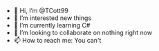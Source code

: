 - 👋 Hi, I’m @TCott99
- 👀 I’m interested new things
- 🌱 I’m currently learning C#
- 💞️ I’m looking to collaborate on nothing right now
- 📫 How to reach me: You can't
